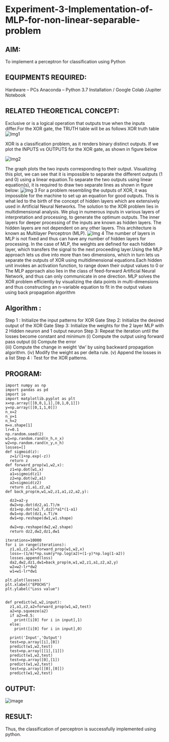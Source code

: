 # Experiment-3-Implementation-of-MLP-for-non-linear-separable-problem
## AIM:

To implement a perceptron for classification using Python

## EQUIPMENTS REQUIRED:
Hardware – PCs
Anaconda – Python 3.7 Installation / Google Colab /Jupiter Notebook

## RELATED THEORETICAL CONCEPT:
Exclusive or is a logical operation that outputs true when the inputs differ.For the XOR gate, the TRUTH table will be as follows
XOR truth table
![Img1](https://user-images.githubusercontent.com/112920679/195774720-35c2ed9d-d484-4485-b608-d809931a28f5.gif)

XOR is a classification problem, as it renders binary distinct outputs. If we plot the INPUTS vs OUTPUTS for the XOR gate, as shown in figure below

![Img2](https://user-images.githubusercontent.com/112920679/195774898-b0c5886b-3d58-4377-b52f-73148a3fe54d.gif)

The graph plots the two inputs corresponding to their output. Visualizing this plot, we can see that it is impossible to separate the different outputs (1 and 0) using a linear equation.To separate the two outputs using linear equation(s), it is required to draw two separate lines as shown in figure below:
![Img 3](https://user-images.githubusercontent.com/112920679/195775012-74683270-561b-4a3a-ac62-cf5ddfcf49ca.gif)
For a problem resembling the outputs of XOR, it was impossible for the machine to set up an equation for good outputs. This is what led to the birth of the concept of hidden layers which are extensively used in Artificial Neural Networks. The solution to the XOR problem lies in multidimensional analysis. We plug in numerous inputs in various layers of interpretation and processing, to generate the optimum outputs.
The inner layers for deeper processing of the inputs are known as hidden layers. The hidden layers are not dependent on any other layers. This architecture is known as Multilayer Perceptron (MLP).
![Img 4](https://user-images.githubusercontent.com/112920679/195775183-1f64fe3d-a60e-4998-b4f5-abce9534689d.gif)
The number of layers in MLP is not fixed and thus can have any number of hidden layers for processing. In the case of MLP, the weights are defined for each hidden layer, which transfers the signal to the next proceeding layer.Using the MLP approach lets us dive into more than two dimensions, which in turn lets us separate the outputs of XOR using multidimensional equations.Each hidden unit invokes an activation function, to range down their output values to 0 or The MLP approach also lies in the class of feed-forward Artificial Neural Network, and thus can only communicate in one direction. MLP solves the XOR problem efficiently by visualizing the data points in multi-dimensions and thus constructing an n-variable equation to fit in the output values using back propagation algorithm

## Algorithm :

Step 1 : Initialize the input patterns for XOR Gate
Step 2: Initialize the desired output of the XOR Gate
Step 3: Initialize the weights for the 2 layer MLP with 2 Hidden neuron 
              and 1 output neuron
Step 3: Repeat the  iteration  until the losses become constant and 
              minimum
              (i)  Compute the output using forward pass output
              (ii) Compute the error  
		          (iii) Compute the change in weight ‘dw’ by using backward 
                     propagation algorithm.
             (iv) Modify the weight as per delta rule.
             (v)   Append the losses in a list
Step 4 : Test for the XOR patterns.

## PROGRAM:
```
import numpy as np
import pandas as pd
import io
import matplotlib.pyplot as plt
x=np.array([[0,0,1,1],[0,1,0,1]])
y=np.array([[0,1,1,0]])
n_x=2
n_y=1
n_h=2
m=x.shape[1]
lr=0.1
np.random.seed(2)
w1=np.random.rand(n_h,n_x)
w2=np.random.rand(n_y,n_h)
losses=[]
def sigmoid(z):
  z=1/(1+np.exp(-z))
  return z
def forward_prop(w1,w2,x):
  z1=np.dot(w1,x)
  a1=sigmoid(z1)
  z2=np.dot(w2,a1)
  a2=sigmoid(z2)
  return z1,a1,z2,a2
def back_prop(m,w1,w2,z1,a1,z2,a2,y):

  dz2=a2-y
  dw2=np.dot(dz2,a1.T)/m
  dz1=np.dot(w2.T,dz2)*a1*(1-a1)
  dw1=np.dot(dz1,x.T)/m
  dw1=np.reshape(dw1,w1.shape)

  dw2=np.reshape(dw2,w2.shape)
  return dz2,dw2,dz1,dw1

iterations=10000
for i in range(iterations):
  z1,a1,z2,a2=forward_prop(w1,w2,x)
  loss=-(1/m)*np.sum(y*np.log(a2)+(1-y)*np.log(1-a2))
  losses.append(loss)
  da2,dw2,dz1,dw1=back_prop(m,w1,w2,z1,a1,z2,a2,y)
  w2=w2-lr*dw2
  w1=w1-lr*dw1

plt.plot(losses)
plt.xlabel("EPOCHS")
plt.ylabel("Loss value")


def predict(w1,w2,input):
  z1,a1,z2,a2=forward_prop(w1,w2,test)
  a2=np.squeeze(a2)
  if a2>=0.5:
    print([i[0] for i in input],1)
  else:
    print([i[0] for i in input],0)

  print('Input','Output')
  test=np.array([i],[0])
  predict(w1,w2,test)
  test=np.array([[1],[1]])
  predict(w1,w2,test)
  test=np.array([0],[1])
  predict(w1,w2,test)
  test=np.array([[0],[0]])
  predict(w1,w2,test)
```


 ## OUTPUT:
 
 ![image](https://github.com/shoaib3136/Experiment-3-Implementation-of-MLP-for-non-linear-separable-problem/assets/117919362/23b04d81-aa24-4fd3-bb04-d4368da4f5c6)


## RESULT:
Thus, the classification of perceptron is successfully implemented using python.
